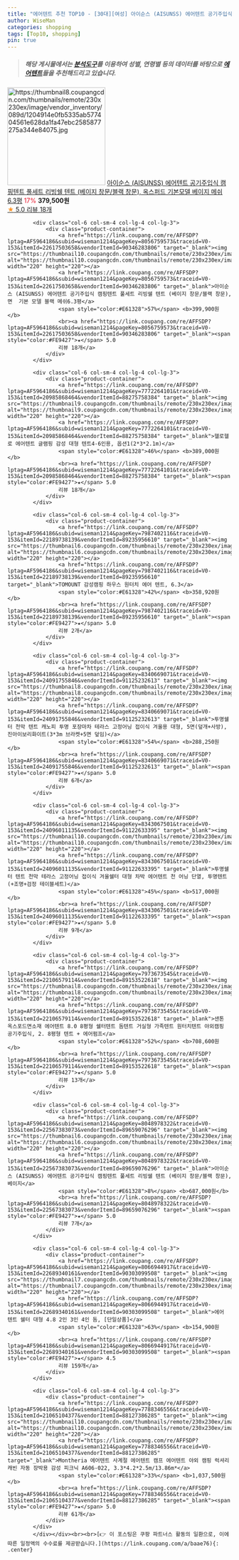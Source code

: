 ```yaml
---
title: "에어텐트 추천 TOP10 - [30대][여성] 아이순스 (AISUNSS) 에어텐트 공기주입식 캠핑텐트 풀세트 리빙쉘 텐트 (베이지 창문/블랙 창문), 옥스퍼드 기본모델 베"
author: WiseMan
categories: shopping
tags: [Top10, shopping]
pin: true
---
```


> ##### 해당 게시물에서는 [**분석도구**](https://itemscout.io/)를 이용하여 **성별**, **연령별** 등의 데이터를 바탕으로 [**에어텐트**](https://link.coupang.com/a/baae76)들을 추천해드리고 있습니다.
<div class="container"><div class="row">
            <div class="col-6 col-sm-4 col-lg-4 col-lg-3">
                <div class="product-container">
                    <a href="https://link.coupang.com/re/AFFSDP?lptag=AF5964186&subid=wiseman1214&pageKey=8056759573&traceid=V0-153&itemId=22617503659&vendorItemId=90346283769" target="_blank"><img src="https://thumbnail8.coupangcdn.com/thumbnails/remote/230x230ex/image/vendor_inventory/089d/1204914e0fb5335ab577404561e628da1fa47ebc2585877275a344e84075.jpg" alt="https://thumbnail8.coupangcdn.com/thumbnails/remote/230x230ex/image/vendor_inventory/089d/1204914e0fb5335ab577404561e628da1fa47ebc2585877275a344e84075.jpg" width="220" height="220"></a>
                    <a href="https://link.coupang.com/re/AFFSDP?lptag=AF5964186&subid=wiseman1214&pageKey=8056759573&traceid=V0-153&itemId=22617503659&vendorItemId=90346283769" target="_blank">아이순스 (AISUNSS) 에어텐트 공기주입식 캠핑텐트 풀세트 리빙쉘 텐트 (베이지 창문/블랙 창문), 옥스퍼드 기본모델 베이지 메쉬6.3평</a>
                    <span style="color:#E61328">17%</span> <b>379,500원</b>
                    <br><a href="https://link.coupang.com/re/AFFSDP?lptag=AF5964186&subid=wiseman1214&pageKey=8056759573&traceid=V0-153&itemId=22617503659&vendorItemId=90346283769" target="_blank"><span style="color:#FE9427">★</span> 5.0
                    리뷰 18개</a>
                </div>
            </div>
            
            <div class="col-6 col-sm-4 col-lg-4 col-lg-3">
                <div class="product-container">
                    <a href="https://link.coupang.com/re/AFFSDP?lptag=AF5964186&subid=wiseman1214&pageKey=8056759573&traceid=V0-153&itemId=22617503658&vendorItemId=90346283806" target="_blank"><img src="https://thumbnail10.coupangcdn.com/thumbnails/remote/230x230ex/image/vendor_inventory/570d/6c5f7799dc392503a677db644018ca573453810951d5e9f2e2cdf2f78c53.jpg" alt="https://thumbnail10.coupangcdn.com/thumbnails/remote/230x230ex/image/vendor_inventory/570d/6c5f7799dc392503a677db644018ca573453810951d5e9f2e2cdf2f78c53.jpg" width="220" height="220"></a>
                    <a href="https://link.coupang.com/re/AFFSDP?lptag=AF5964186&subid=wiseman1214&pageKey=8056759573&traceid=V0-153&itemId=22617503658&vendorItemId=90346283806" target="_blank">아이순스 (AISUNSS) 에어텐트 공기주입식 캠핑텐트 풀세트 리빙쉘 텐트 (베이지 창문/블랙 창문), 면  기본 모델 블랙 메쉬6.3평</a>
                    <span style="color:#E61328">57%</span> <b>399,900원</b>
                    <br><a href="https://link.coupang.com/re/AFFSDP?lptag=AF5964186&subid=wiseman1214&pageKey=8056759573&traceid=V0-153&itemId=22617503658&vendorItemId=90346283806" target="_blank"><span style="color:#FE9427">★</span> 5.0
                    리뷰 18개</a>
                </div>
            </div>
            
            <div class="col-6 col-sm-4 col-lg-4 col-lg-3">
                <div class="product-container">
                    <a href="https://link.coupang.com/re/AFFSDP?lptag=AF5964186&subid=wiseman1214&pageKey=7772264101&traceid=V0-153&itemId=20985868464&vendorItemId=88275758384" target="_blank"><img src="https://thumbnail9.coupangcdn.com/thumbnails/remote/230x230ex/image/vendor_inventory/9156/75135c6bd9862fe692bce36e48f29308aac9a97baff8cb9f07d8f6c47c90.jpg" alt="https://thumbnail9.coupangcdn.com/thumbnails/remote/230x230ex/image/vendor_inventory/9156/75135c6bd9862fe692bce36e48f29308aac9a97baff8cb9f07d8f6c47c90.jpg" width="220" height="220"></a>
                    <a href="https://link.coupang.com/re/AFFSDP?lptag=AF5964186&subid=wiseman1214&pageKey=7772264101&traceid=V0-153&itemId=20985868464&vendorItemId=88275758384" target="_blank">헬로헬로 에어텐트 글램핑 감성 대형 텐트4-6인용, 옵션1(2*3*2.1m)</a>
                    <span style="color:#E61328">46%</span> <b>389,000원</b>
                    <br><a href="https://link.coupang.com/re/AFFSDP?lptag=AF5964186&subid=wiseman1214&pageKey=7772264101&traceid=V0-153&itemId=20985868464&vendorItemId=88275758384" target="_blank"><span style="color:#FE9427">★</span> 5.0
                    리뷰 18개</a>
                </div>
            </div>
            
            <div class="col-6 col-sm-4 col-lg-4 col-lg-3">
                <div class="product-container">
                    <a href="https://link.coupang.com/re/AFFSDP?lptag=AF5964186&subid=wiseman1214&pageKey=7987402116&traceid=V0-153&itemId=22189738139&vendorItemId=89235956610" target="_blank"><img src="https://thumbnail6.coupangcdn.com/thumbnails/remote/230x230ex/image/vendor_inventory/b9a1/9e12590544560c49f52b973f49722d690ebc539a2dccbb66faf8c4d2a126.jpg" alt="https://thumbnail6.coupangcdn.com/thumbnails/remote/230x230ex/image/vendor_inventory/b9a1/9e12590544560c49f52b973f49722d690ebc539a2dccbb66faf8c4d2a126.jpg" width="220" height="220"></a>
                    <a href="https://link.coupang.com/re/AFFSDP?lptag=AF5964186&subid=wiseman1214&pageKey=7987402116&traceid=V0-153&itemId=22189738139&vendorItemId=89235956610" target="_blank">TOMOUNT 감성캠핑 하우스 원터치 에어 텐트, 6.3</a>
                    <span style="color:#E61328">42%</span> <b>358,920원</b>
                    <br><a href="https://link.coupang.com/re/AFFSDP?lptag=AF5964186&subid=wiseman1214&pageKey=7987402116&traceid=V0-153&itemId=22189738139&vendorItemId=89235956610" target="_blank"><span style="color:#FE9427">★</span> 5.0
                    리뷰 2개</a>
                </div>
            </div>
            
            <div class="col-6 col-sm-4 col-lg-4 col-lg-3">
                <div class="product-container">
                    <a href="https://link.coupang.com/re/AFFSDP?lptag=AF5964186&subid=wiseman1214&pageKey=8340669071&traceid=V0-153&itemId=24091755846&vendorItemId=91125232613" target="_blank"><img src="https://thumbnail8.coupangcdn.com/thumbnails/remote/230x230ex/image/vendor_inventory/ef2e/11df63b16bc17efb31e9b90641843993f4be08200efe38e724a8ba4ece50.jpg" alt="https://thumbnail8.coupangcdn.com/thumbnails/remote/230x230ex/image/vendor_inventory/ef2e/11df63b16bc17efb31e9b90641843993f4be08200efe38e724a8ba4ece50.jpg" width="220" height="220"></a>
                    <a href="https://link.coupang.com/re/AFFSDP?lptag=AF5964186&subid=wiseman1214&pageKey=8340669071&traceid=V0-153&itemId=24091755846&vendorItemId=91125232613" target="_blank">투명쉘터 천막 텐트 캐노피 투명 포장마차 테라스 고정어닝 접이식 겨울용 대형, 5면(덮개+사방), 진아이보리화이트(3*3m 브라켓+5면 덮임)</a>
                    <span style="color:#E61328">54%</span> <b>288,250원</b>
                    <br><a href="https://link.coupang.com/re/AFFSDP?lptag=AF5964186&subid=wiseman1214&pageKey=8340669071&traceid=V0-153&itemId=24091755846&vendorItemId=91125232613" target="_blank"><span style="color:#FE9427">★</span> 5.0
                    리뷰 6개</a>
                </div>
            </div>
            
            <div class="col-6 col-sm-4 col-lg-4 col-lg-3">
                <div class="product-container">
                    <a href="https://link.coupang.com/re/AFFSDP?lptag=AF5964186&subid=wiseman1214&pageKey=8343067501&traceid=V0-153&itemId=24096011135&vendorItemId=91122633395" target="_blank"><img src="https://thumbnail10.coupangcdn.com/thumbnails/remote/230x230ex/image/vendor_inventory/ddd0/28d70703bfbf1196adf39e6f84e95e5fc4496caa946eea20fa986a008226.jpg" alt="https://thumbnail10.coupangcdn.com/thumbnails/remote/230x230ex/image/vendor_inventory/ddd0/28d70703bfbf1196adf39e6f84e95e5fc4496caa946eea20fa986a008226.jpg" width="220" height="220"></a>
                    <a href="https://link.coupang.com/re/AFFSDP?lptag=AF5964186&subid=wiseman1214&pageKey=8343067501&traceid=V0-153&itemId=24096011135&vendorItemId=91122633395" target="_blank">투명쉘터 텐트 천막 테라스 고정어닝 접이식 겨울쉘터 대형 차박 에어텐트 천 어닝 단열, 투명텐트(+조명+검정 테이블세트)</a>
                    <span style="color:#E61328">45%</span> <b>517,000원</b>
                    <br><a href="https://link.coupang.com/re/AFFSDP?lptag=AF5964186&subid=wiseman1214&pageKey=8343067501&traceid=V0-153&itemId=24096011135&vendorItemId=91122633395" target="_blank"><span style="color:#FE9427">★</span> 5.0
                    리뷰 9개</a>
                </div>
            </div>
            
            <div class="col-6 col-sm-4 col-lg-4 col-lg-3">
                <div class="product-container">
                    <a href="https://link.coupang.com/re/AFFSDP?lptag=AF5964186&subid=wiseman1214&pageKey=7973673545&traceid=V0-153&itemId=22106579114&vendorItemId=89153522618" target="_blank"><img src="https://thumbnail8.coupangcdn.com/thumbnails/remote/230x230ex/image/vendor_inventory/25f8/a3e89e5bd6adbeca16d6cb9a5197559b52267724526f81a2b2a6e3ea0ffd.png" alt="https://thumbnail8.coupangcdn.com/thumbnails/remote/230x230ex/image/vendor_inventory/25f8/a3e89e5bd6adbeca16d6cb9a5197559b52267724526f81a2b2a6e3ea0ffd.png" width="220" height="220"></a>
                    <a href="https://link.coupang.com/re/AFFSDP?lptag=AF5964186&subid=wiseman1214&pageKey=7973673545&traceid=V0-153&itemId=22106579114&vendorItemId=89153522618" target="_blank">샌톤 옥스포드면소재 에어텐트 8.0 8평형 쉘터텐트 돔텐트 거실형 가족텐트 원터치텐트 야외캠핑 공기주입식, 2. 8평형 텐트 + 에어펌프</a>
                    <span style="color:#E61328">52%</span> <b>708,600원</b>
                    <br><a href="https://link.coupang.com/re/AFFSDP?lptag=AF5964186&subid=wiseman1214&pageKey=7973673545&traceid=V0-153&itemId=22106579114&vendorItemId=89153522618" target="_blank"><span style="color:#FE9427">★</span> 5.0
                    리뷰 13개</a>
                </div>
            </div>
            
            <div class="col-6 col-sm-4 col-lg-4 col-lg-3">
                <div class="product-container">
                    <a href="https://link.coupang.com/re/AFFSDP?lptag=AF5964186&subid=wiseman1214&pageKey=8048978322&traceid=V0-153&itemId=22567383073&vendorItemId=89659076296" target="_blank"><img src="https://thumbnail6.coupangcdn.com/thumbnails/remote/230x230ex/image/vendor_inventory/5ecb/375383978ecf1f3bafcdac92650bb1874e2cb869dc4adb4de8a6baedcf05.jpg" alt="https://thumbnail6.coupangcdn.com/thumbnails/remote/230x230ex/image/vendor_inventory/5ecb/375383978ecf1f3bafcdac92650bb1874e2cb869dc4adb4de8a6baedcf05.jpg" width="220" height="220"></a>
                    <a href="https://link.coupang.com/re/AFFSDP?lptag=AF5964186&subid=wiseman1214&pageKey=8048978322&traceid=V0-153&itemId=22567383073&vendorItemId=89659076296" target="_blank">아이순스 (AISUNSS) 에어텐트 공기주입식 캠핑텐트 풀세트 리빙쉘 텐트 (베이지 창문/블랙 창문), 베이지</a>
                    <span style="color:#E61328">8%</span> <b>687,000원</b>
                    <br><a href="https://link.coupang.com/re/AFFSDP?lptag=AF5964186&subid=wiseman1214&pageKey=8048978322&traceid=V0-153&itemId=22567383073&vendorItemId=89659076296" target="_blank"><span style="color:#FE9427">★</span> 5.0
                    리뷰 7개</a>
                </div>
            </div>
            
            <div class="col-6 col-sm-4 col-lg-4 col-lg-3">
                <div class="product-container">
                    <a href="https://link.coupang.com/re/AFFSDP?lptag=AF5964186&subid=wiseman1214&pageKey=8066944917&traceid=V0-153&itemId=22689340161&vendorItemId=90303099508" target="_blank"><img src="https://thumbnail7.coupangcdn.com/thumbnails/remote/230x230ex/image/0820_amir_esrgan_inf80k_batch_7_max3k/cb7f/63404813172a79c222e12e993c1496fc03a9dc549afd449d91685ae057a9.png" alt="https://thumbnail7.coupangcdn.com/thumbnails/remote/230x230ex/image/0820_amir_esrgan_inf80k_batch_7_max3k/cb7f/63404813172a79c222e12e993c1496fc03a9dc549afd449d91685ae057a9.png" width="220" height="220"></a>
                    <a href="https://link.coupang.com/re/AFFSDP?lptag=AF5964186&subid=wiseman1214&pageKey=8066944917&traceid=V0-153&itemId=22689340161&vendorItemId=90303099508" target="_blank">에어 텐트 쉘터 대형 4.8 2인 3인 4인 돔, [단일상품]</a>
                    <span style="color:#E61328">63%</span> <b>154,900원</b>
                    <br><a href="https://link.coupang.com/re/AFFSDP?lptag=AF5964186&subid=wiseman1214&pageKey=8066944917&traceid=V0-153&itemId=22689340161&vendorItemId=90303099508" target="_blank"><span style="color:#FE9427">★</span> 4.5
                    리뷰 159개</a>
                </div>
            </div>
            
            <div class="col-6 col-sm-4 col-lg-4 col-lg-3">
                <div class="product-container">
                    <a href="https://link.coupang.com/re/AFFSDP?lptag=AF5964186&subid=wiseman1214&pageKey=7788346556&traceid=V0-153&itemId=21065104377&vendorItemId=88127386285" target="_blank"><img src="https://thumbnail10.coupangcdn.com/thumbnails/remote/230x230ex/image/vendor_inventory/9e95/cef892a54159922b57fbcf1373b86d31910d8ced53d16970df5a95511979.png" alt="https://thumbnail10.coupangcdn.com/thumbnails/remote/230x230ex/image/vendor_inventory/9e95/cef892a54159922b57fbcf1373b86d31910d8ced53d16970df5a95511979.png" width="220" height="220"></a>
                    <a href="https://link.coupang.com/re/AFFSDP?lptag=AF5964186&subid=wiseman1214&pageKey=7788346556&traceid=V0-153&itemId=21065104377&vendorItemId=88127386285" target="_blank">Montheria 에어텐트 사계절 에어텐트 캠프 에어텐트 야외 캠핑 럭셔리 캐빈 자동 장박용 감성 피크닉 A606-022, 3.3*4.2*2.5m/13.86m*</a>
                    <span style="color:#E61328">33%</span> <b>1,037,500원</b>
                    <br><a href="https://link.coupang.com/re/AFFSDP?lptag=AF5964186&subid=wiseman1214&pageKey=7788346556&traceid=V0-153&itemId=21065104377&vendorItemId=88127386285" target="_blank"><span style="color:#FE9427">★</span> 5.0
                    리뷰 61개</a>
                </div>
            </div>
            </div></div><br><br>[👉 이 포스팅은 쿠팡 파트너스 활동의 일환으로, 이에 따른 일정액의 수수료를 제공받습니다.](https://link.coupang.com/a/baae76){: .center}